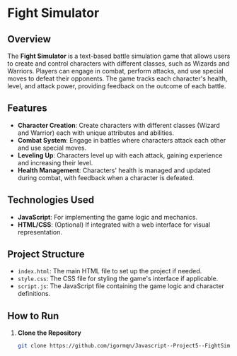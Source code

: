 # Fight Simulator

## Overview

The **Fight Simulator** is a text-based battle simulation game that allows users to create and control characters with different classes, such as Wizards and Warriors. Players can engage in combat, perform attacks, and use special moves to defeat their opponents. The game tracks each character's health, level, and attack power, providing feedback on the outcome of each battle.

## Features

- **Character Creation**: Create characters with different classes (Wizard and Warrior) each with unique attributes and abilities.
- **Combat System**: Engage in battles where characters attack each other and use special moves.
- **Leveling Up**: Characters level up with each attack, gaining experience and increasing their level.
- **Health Management**: Characters' health is managed and updated during combat, with feedback when a character is defeated.

## Technologies Used

- **JavaScript**: For implementing the game logic and mechanics.
- **HTML/CSS**: (Optional) If integrated with a web interface for visual representation.

## Project Structure

- `index.html`: The main HTML file to set up the project if needed.
- `style.css`: The CSS file for styling the game's interface if applicable.
- `script.js`: The JavaScript file containing the game logic and character definitions.

## How to Run

1. **Clone the Repository**

   ```bash
   git clone https://github.com/igormqn/Javascript--Project5--FightSimulator
